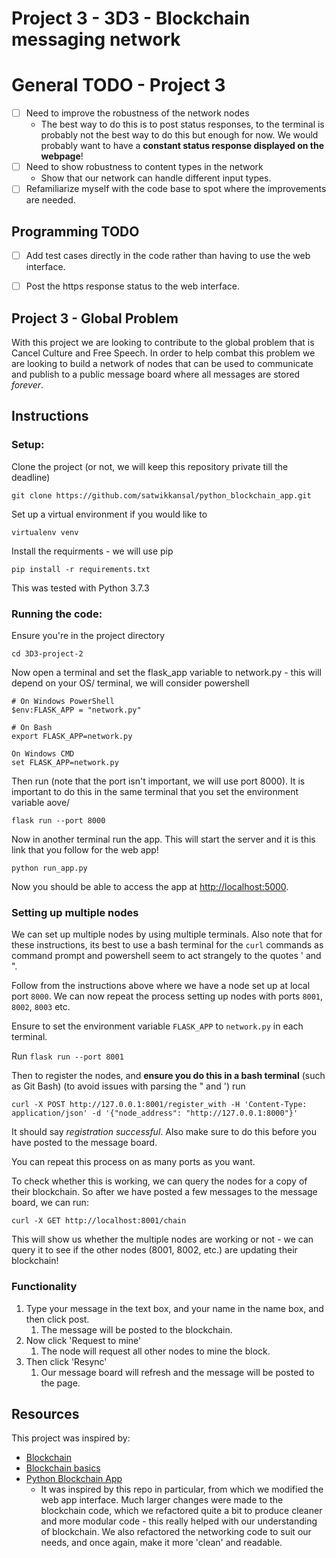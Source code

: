 # Project 3 - 3D3 - Blockchain messaging network 

# General TODO - Project 3

- [ ] Need to improve the robustness of the network nodes
  - The best way to do this is to post status responses, to the 
  terminal is probably not the best way to do this but enough for now.
  We would probably want to have a **constant status response displayed 
  on the webpage**!
- [ ] Need to show robustness to content types in the network
  - Show that our network can handle different input types.
- [ ] Refamiliarize myself with the code base to spot where the improvements
  are needed.

## Programming TODO 
- [ ] Add test cases directly in the code rather than having to use the 
    web interface. 
- [ ] Post the https response status to the web interface.





## Project 3 - Global Problem 

With this project we are looking to contribute to the global problem 
that is Cancel Culture and Free Speech. In order to help combat this 
problem we are looking to build a network of nodes that can be used 
to communicate and publish to a public message board where all messages 
are stored _forever_. 

## Instructions
### Setup:

Clone the project (or not, we will keep this repository private till the deadline)
```
git clone https://github.com/satwikkansal/python_blockchain_app.git
```

Set up a virtual environment if you would like to
```
virtualenv venv
```

Install the requirments - we will use pip
```
pip install -r requirements.txt
```

This was tested with Python 3.7.3

### Running the code:
Ensure you're in the project directory
```
cd 3D3-project-2
```

Now open a terminal and set the flask_app variable to network.py - this will depend on your OS/ terminal, we will consider powershell
```
# On Windows PowerShell
$env:FLASK_APP = "network.py"

# On Bash 
export FLASK_APP=network.py

On Windows CMD 
set FLASK_APP=network.py
```

Then run (note that the port isn't important, we will use port 8000). It is important to do this in the same terminal that you set the environment variable aove/
```
flask run --port 8000
```

Now in another terminal run the app. This will start the server and it is this link that you follow for the web app!
```
python run_app.py
```

Now you should be able to access the app at [http://localhost:5000](http://localhost:5000). 

### Setting up multiple nodes 

We can set up multiple nodes by using multiple terminals. Also note that for these
instructions, its best to use a bash terminal for the `curl` commands as command 
prompt and powershell seem to act strangely to the quotes ' and ". 

Follow from the instructions above where we have a node set up at local port `8000`.
We can now repeat the process setting up nodes with ports `8001`, `8002`, `8003` etc.

Ensure to set the environment variable `FLASK_APP` to `network.py` in each terminal.

Run `flask run --port 8001` 

Then to register the nodes, and **ensure you do this in a bash terminal** (such as Git Bash) (to avoid issues with parsing the " and ')
run 

```
curl -X POST http://127.0.0.1:8001/register_with -H 'Content-Type: application/json' -d '{"node_address": "http://127.0.0.1:8000"}'
```

It should say _registration successful_. 
Also make sure to do this before you have posted to the message board. 

You can repeat this process on as many ports as you want. 

To check whether this is working, we can query the nodes for a copy of their blockchain.
So after we have posted a few messages to the message board, we can run:

```
curl -X GET http://localhost:8001/chain
```

This will show us whether the multiple nodes are working or not - we can query it to 
see if the other nodes (8001, 8002, etc.) are updating their blockchain!



### Functionality

1. Type your message in the text box, and your name in the name box, and then click post. 
   1. The message will be posted to the blockchain. 
2. Now click 'Request to mine'
   1. The node will request all other nodes to mine the block. 
3. Then click 'Resync'
   1. Our message board will refresh and the message will be posted to the page. 
   

## Resources

This project was inspired by:
- [Blockchain](https://en.wikipedia.org/wiki/Blockchain)
- [Blockchain basics](https://www.youtube.com/watch?v=Q_XZQZQZQZQ)
- [Python Blockchain App](https://github.com/satwikkansal/python_blockchain_app)
  - It was inspired by this repo in particular, from which we modified the web app interface. Much larger changes were 
  made to the blockchain code, which we refactored quite a bit to produce cleaner and more modular code - this really
  helped with our understanding of blockchain. We also refactored the networking code to suit our needs, and once 
  again, make it more 'clean' and readable.





